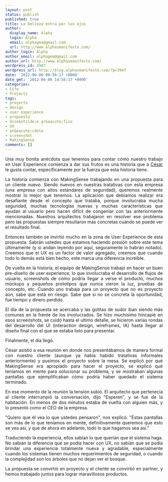 ```yaml
---
layout: post
status: publish
published: true
title: La belleza entra por los ojos
author:
  display_name: Alpha
  login: Alpha
  email: alphagma@gmail.com
  url: http://www.alphasmanifesto.com/
author_login: Alpha
author_email: alphagma@gmail.com
author_url: http://www.alphasmanifesto.com/
wordpress_id: 3947
wordpress_url: http://blog.alphasmanifesto.com/?p=3947
date: '2012-06-06 09:56:17 +0000'
date_gmt: '2012-06-06 14:56:17 +0000'
categories:
- Life
- Projects
tags:
- proyecto
- design
- user experience
- propuesta
- dise&ntilde;o gr&aacute;fico
- UX
- an&eacute;cdota
- screenshot
- MakingSense
comments: []
---
```

<p style="text-align: justify;">Una muy bonita an&eacute;cdota que tenemos para contar c&oacute;mo nuestro trabajo en User Experience comienza a dar sus frutos es una historia que a <a href="https://twitter.com/#!/cesardonofrio">C&eacute;sar</a> le gusta contar, espec&iacute;ficamente por la fuerza que esta historia tiene.</p>
<p style="text-align: justify;">La historia comienza con MakingSense trabajando en una propuesta para un cliente nuevo. Siendo nuevos en nuestras tratativas con esta empresa (una empresa con altos est&aacute;ndares de seguridad), queremos realmente mostrar lo mejor que tenemos. La aplicaci&oacute;n que deb&iacute;amos realizar era desafiante desde el concepto que trataba, porque involucraba mucha seguridad, muchas tecnolog&iacute;as nuevas y muchas caracter&iacute;sticas que ayudan al usuario pero hacen dif&iacute;cil de congeniar con las anteriormente mencionadas. Nuestros arquitectos trabajaron en resolver ese problema pero las propuestas siempre resultaron m&aacute;s concretas cuando se puede ver el resultado final.</p>
<p style="text-align: justify;">Entonces tambi&eacute;n se invirti&oacute; mucho en la zona de User Experience de esta propuesta. Sabr&aacute;n ustedes que estamos haciendo presi&oacute;n sobre este tema &uacute;ltimamente (y si andan leyendo por aqu&iacute;, seguramente lo habr&aacute;n notado). Creemos que el UX es un factor de valor agregado, creemos que cuando todo lo dem&aacute;s est&aacute; bien hecho, este marca una diferencia incre&iacute;ble.</p>
<p style="text-align: justify;">De vuelta en la historia, el equipo de MakingSense trabaj&oacute; en hacer un buen pre-dise&ntilde;o de user experience, lo que involucraba el desarrollo de flujos de usuario, screenshots de c&oacute;mo podr&iacute;a llegar a verse el producto, muchos mockups y peque&ntilde;os prototipos que nunca vieron la luz, pruebas de concepto, etc. Cuando uno trabaja para un proyecto que no es proyecto a&uacute;n, sabe que est&aacute; en riesgo. Sabe que si no se concreta la oportunidad, fue tiempo y dinero perdido.</p>
<p style="text-align: justify;">El d&iacute;a de la propuesta se acercaba y las gotitas de sudor iban siendo m&aacute;s comunes en la frente de los involucrados.&nbsp;Se hizo muchisimo hincapi&eacute; en esos screenshots, se cuid&oacute; hasta el ultimo detalle, se hicieron varias rondas del desarrollo del UI (interaction design, wireframes, IA) hasta llegar al dise&ntilde;o final con el que se estaba listo para presentar.</p>
<p style="text-align: justify;">Finalmente, el d&iacute;a lleg&oacute;.</p>
<p style="text-align: justify;">C&eacute;sar asisti&oacute; a esa reuni&oacute;n en donde nos present&aacute;bamos de manera formal con nuestro cliente (aunque ya hab&iacute;a habido tratativas informales anteriormente) y pusimos el proyecto sobre la mesa. Se explic&oacute; por qu&eacute; MakingSense era apropiado para hacer el proyecto, se explic&oacute; qu&eacute; ten&iacute;amos en mente para solucionar su problema, y se mostraban algunas pantallas que ejemplificaban c&oacute;mo podr&iacute;a haber quedado el sistema terminado.</p>
<p style="text-align: justify;">En ese momento de la reuni&oacute;n la tensi&oacute;n subi&oacute;. El arquitecto que pertenec&iacute;a al cliente interrumpi&oacute; la conversaci&oacute;n, dijo "Esperen", y se fue de la habitaci&oacute;n. En menos de dos minutos estaba de vuelta con alguien m&aacute;s, y lo present&oacute; como el CEO de la empresa.</p>
<p style="text-align: justify;">"Quiero que &eacute;l vea lo que ustedes pensaron", nos explic&oacute;. "Estas pantallas son m&aacute;s de lo que ten&iacute;amos en mente, definitivamente queremos que esto se vea as&iacute;, y que de ahora en adelante, todo lo que hagamos sea as&iacute;."</p>
<p style="text-align: justify;">Traduciendo la experiencia, ellos sab&iacute;an lo que quer&iacute;an que el sistema haga. No sab&iacute;an la diferencia que se pod&iacute;a hacer con UX, no sab&iacute;an que se pod&iacute;a brindar una experiencia totalmente nueva y agradable, especialmente cuando los sistemas tienen muchos requerimientos de seguridad, o cuando la complejidad son los &aacute;rboles que no dejan ver el bosque.</p>
<p style="text-align: justify;">La propuesta se convirti&oacute; en proyecto y el cliente se convirti&oacute; en partner, y hemos trabajado juntos para lograr maravillosos productos.</p>
